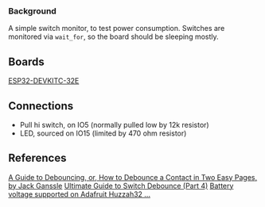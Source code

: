 ### Background

A simple switch monitor, to test power consumption.
Switches are monitored via `wait_for`, so the board should be sleeping mostly.

## Boards
[ESP32-DEVKITC-32E](https://www.digikey.com/en/products/detail/espressif-systems/ESP32-DEVKITC-32E/12091810)  

## Connections

* Pull hi switch, on IO5 (normally pulled low by 12k resistor)
* LED, sourced on IO15 (limited by 470 ohm resistor)

## References
[A Guide to Debouncing, or, How to Debounce a Contact in Two Easy Pages, by Jack Ganssle](http://www.ganssle.com/debouncing.htm)
[Ultimate Guide to Switch Debounce (Part 4)](https://www.eejournal.com/article/ultimate-guide-to-switch-debounce-part-4)
[Battery voltage supported on Adafruit Huzzah32 ...](https://learn.adafruit.com/adafruit-huzzah32-esp32-feather/pinouts)
